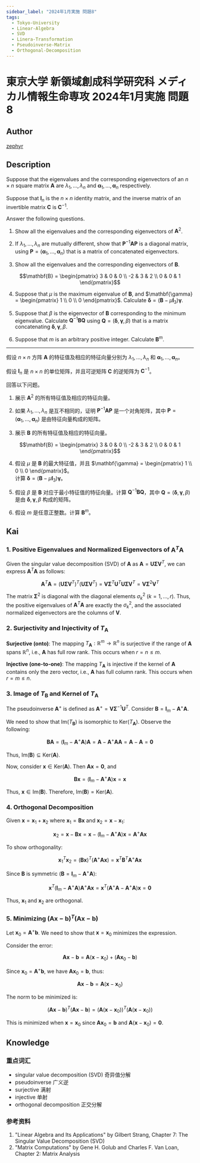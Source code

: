 ```yaml
---
sidebar_label: "2024年1月実施 問題8"
tags:
  - Tokyo-University
  - Linear-Algebra
  - SVD
  - Linera-Transformation
  - Pseudoinverse-Matrix
  - Orthogonal-Decomposition
---
```

# 東京大学 新領域創成科学研究科 メディカル情報生命専攻 2024年1月実施 問題8

## **Author**
[zephyr](https://inshi-notes.zephyr-zdz.space/)

## **Description**
Suppose that the eigenvalues and the corresponding eigenvectors of an $n \times n$ square matrix $\mathbf{A}$ are $\lambda_1, \dots, \lambda_n$ and $\mathbf{\alpha}_1, \dots, \mathbf{\alpha}_n$ respectively.

Suppose that $\mathbf{I}_n$ is the $n \times n$ identity matrix, and the inverse matrix of an invertible matrix $\mathbf{C}$ is $\mathbf{C}^{-1}$.

Answer the following questions.

1. Show all the eigenvalues and the corresponding eigenvectors of $\mathbf{A}^2$.

2. If $\lambda_1, \dots, \lambda_n$ are mutually different, show that $\mathbf{P}^{-1} \mathbf{A} \mathbf{P}$ is a diagonal matrix, using $\mathbf{P} = (\mathbf{\alpha}_1, \dots, \mathbf{\alpha}_n)$ that is a matrix of concatenated eigenvectors.

3. Show all the eigenvalues and the corresponding eigenvectors of $\mathbf{B}$.

$$\mathbf{B} = \begin{pmatrix}
   3 & 0 & 0 \\
   -2 & 3 & 2 \\
   0 & 0 & 1 
   \end{pmatrix}$$
    

4. Suppose that $\mu$ is the maximum eigenvalue of $\mathbf{B}$, and $\mathbf{\gamma} = \begin{pmatrix} 1 \\ 0 \\ 0 \end{pmatrix}$.
   Calculate $\mathbf{\delta} = (\mathbf{B} - \mu \mathbf{I}_3)\mathbf{\gamma}$.

5. Suppose that $\beta$ is the eigenvector of $\mathbf{B}$ corresponding to the minimum eigenvalue. Calculate $\mathbf{Q}^{-1}\mathbf{B}\mathbf{Q}$ using $\mathbf{Q} = (\mathbf{\delta}, \mathbf{\gamma}, \beta)$ that is a matrix concatenating $\mathbf{\delta}, \mathbf{\gamma}, \beta$.

6. Suppose that $m$ is an arbitrary positive integer. Calculate $\mathbf{B}^m$.

---

假设 $n \times n$ 方阵 $\mathbf{A}$ 的特征值及相应的特征向量分别为 $\lambda_1, \dots, \lambda_n$ 和 $\mathbf{\alpha}_1, \dots, \mathbf{\alpha}_n$。

假设 $\mathbf{I}_n$ 是 $n \times n$ 的单位矩阵，并且可逆矩阵 $\mathbf{C}$ 的逆矩阵为 $\mathbf{C}^{-1}$。

回答以下问题。

1. 展示 $\mathbf{A}^2$ 的所有特征值及相应的特征向量。

2. 如果 $\lambda_1, \dots, \lambda_n$ 是互不相同的，证明 $\mathbf{P}^{-1} \mathbf{A} \mathbf{P}$ 是一个对角矩阵，其中 $\mathbf{P} = (\mathbf{\alpha}_1, \dots, \mathbf{\alpha}_n)$ 是由特征向量构成的矩阵。

3. 展示 $\mathbf{B}$ 的所有特征值及相应的特征向量。

$$\mathbf{B} = \begin{pmatrix}
   3 & 0 & 0 \\
   -2 & 3 & 2 \\
   0 & 0 & 1 
\end{pmatrix}$$

4. 假设 $\mu$ 是 $\mathbf{B}$ 的最大特征值，并且 $\mathbf{\gamma} = \begin{pmatrix} 1 \\ 0 \\ 0 \end{pmatrix}$。  
   计算 $\mathbf{\delta} = (\mathbf{B} - \mu \mathbf{I}_3)\mathbf{\gamma}$。

5. 假设 $\beta$ 是 $\mathbf{B}$ 对应于最小特征值的特征向量。计算 $\mathbf{Q}^{-1}\mathbf{B}\mathbf{Q}$，其中 $\mathbf{Q} = (\mathbf{\delta}, \mathbf{\gamma}, \beta)$ 是由 $\mathbf{\delta}, \mathbf{\gamma}, \beta$ 构成的矩阵。

6. 假设 $m$ 是任意正整数。计算 $\mathbf{B}^m$。


## **Kai**
### 1. Positive Eigenvalues and Normalized Eigenvectors of $\mathbf{A}^T \mathbf{A}$

Given the singular value decomposition (SVD) of $\mathbf{A}$ as $\mathbf{A} = \mathbf{U} \mathbf{\Sigma} \mathbf{V}^T$, we can express $\mathbf{A}^T \mathbf{A}$ as follows:

$$
\mathbf{A}^T \mathbf{A} = (\mathbf{U} \mathbf{\Sigma} \mathbf{V}^T)^T (\mathbf{U} \mathbf{\Sigma} \mathbf{V}^T) = \mathbf{V} \mathbf{\Sigma}^T \mathbf{U}^T \mathbf{U} \mathbf{\Sigma} \mathbf{V}^T = \mathbf{V} \mathbf{\Sigma}^2 \mathbf{V}^T
$$

The matrix $\mathbf{\Sigma}^2$ is diagonal with the diagonal elements $\sigma_k^2$ ($k = 1, \ldots, r$). Thus, the positive eigenvalues of $\mathbf{A}^T \mathbf{A}$ are exactly the $\sigma_k^2$, and the associated normalized eigenvectors are the columns of $\mathbf{V}$.

### 2. Surjectivity and Injectivity of $T_{\mathbf{A}}$

**Surjective (onto)**:
The mapping $T_{\mathbf{A}}: \mathbb{R}^m \to \mathbb{R}^n$ is surjective if the range of $\mathbf{A}$ spans $\mathbb{R}^n$, i.e., $\mathbf{A}$ has full row rank. This occurs when $r = n \leq m$.

**Injective (one-to-one)**:
The mapping $T_{\mathbf{A}}$ is injective if the kernel of $\mathbf{A}$ contains only the zero vector, i.e., $\mathbf{A}$ has full column rank. This occurs when $r = m \leq n$.

### 3. Image of $T_{\mathbf{B}}$ and Kernel of $T_{\mathbf{A}}$

The pseudoinverse $\mathbf{A}^+$ is defined as $\mathbf{A}^+ = \mathbf{V} \mathbf{\Sigma}^{-1} \mathbf{U}^T$. Consider $\mathbf{B} = \mathbf{I}_m - \mathbf{A}^+ \mathbf{A}$.

We need to show that $\mathrm{Im}(T_{\mathbf{B}})$ is isomorphic to $\mathrm{Ker}(T_{\mathbf{A}})$. Observe the following:

$$
\mathbf{B} \mathbf{A} = (\mathbf{I}_m - \mathbf{A}^+ \mathbf{A}) \mathbf{A} = \mathbf{A} - \mathbf{A}^+ \mathbf{A} \mathbf{A} = \mathbf{A} - \mathbf{A} = \mathbf{0}
$$

Thus, $\mathrm{Im}(\mathbf{B}) \subseteq \mathrm{Ker}(\mathbf{A})$.

Now, consider $\mathbf{x} \in \mathrm{Ker}(\mathbf{A})$. Then $\mathbf{A} \mathbf{x} = \mathbf{0}$, and

$$
\mathbf{B} \mathbf{x} = (\mathbf{I}_m - \mathbf{A}^+ \mathbf{A}) \mathbf{x} = \mathbf{x}
$$

Thus, $\mathbf{x} \in \mathrm{Im}(\mathbf{B})$. Therefore, $\mathrm{Im}(\mathbf{B}) = \mathrm{Ker}(\mathbf{A})$.

### 4. Orthogonal Decomposition

Given $\mathbf{x} = \mathbf{x}_1 + \mathbf{x}_2$ where $\mathbf{x}_1 = \mathbf{B} \mathbf{x}$ and $\mathbf{x}_2 = \mathbf{x} - \mathbf{x}_1$:

$$
\mathbf{x}_2 = \mathbf{x} - \mathbf{B} \mathbf{x} = \mathbf{x} - (\mathbf{I}_m - \mathbf{A}^+ \mathbf{A}) \mathbf{x} = \mathbf{A}^+ \mathbf{A} \mathbf{x}
$$

To show orthogonality:

$$
\mathbf{x}_1^T \mathbf{x}_2 = (\mathbf{B} \mathbf{x})^T (\mathbf{A}^+ \mathbf{A} \mathbf{x}) = \mathbf{x}^T \mathbf{B}^T \mathbf{A}^+ \mathbf{A} \mathbf{x}
$$

Since $\mathbf{B}$ is symmetric ($\mathbf{B} = \mathbf{I}_m - \mathbf{A}^+ \mathbf{A}$):

$$
\mathbf{x}^T (\mathbf{I}_m - \mathbf{A}^+ \mathbf{A}) \mathbf{A}^+ \mathbf{A} \mathbf{x} = \mathbf{x}^T (\mathbf{A}^+ \mathbf{A} - \mathbf{A}^+ \mathbf{A}) \mathbf{x} = \mathbf{0}
$$

Thus, $\mathbf{x}_1$ and $\mathbf{x}_2$ are orthogonal.

### 5. Minimizing $(\mathbf{A} \mathbf{x} - \mathbf{b})^T (\mathbf{A} \mathbf{x} - \mathbf{b})$

Let $\mathbf{x}_0 = \mathbf{A}^+ \mathbf{b}$. We need to show that $\mathbf{x} = \mathbf{x}_0$ minimizes the expression.

Consider the error:

$$
\mathbf{A} \mathbf{x} - \mathbf{b} = \mathbf{A} (\mathbf{x} - \mathbf{x}_0) + (\mathbf{A} \mathbf{x}_0 - \mathbf{b})
$$

Since $\mathbf{x}_0 = \mathbf{A}^+ \mathbf{b}$, we have $\mathbf{A} \mathbf{x}_0 = \mathbf{b}$, thus:

$$
\mathbf{A} \mathbf{x} - \mathbf{b} = \mathbf{A} (\mathbf{x} - \mathbf{x}_0)
$$

The norm to be minimized is:

$$
(\mathbf{A} \mathbf{x} - \mathbf{b})^T (\mathbf{A} \mathbf{x} - \mathbf{b}) = (\mathbf{A} (\mathbf{x} - \mathbf{x}_0))^T (\mathbf{A} (\mathbf{x} - \mathbf{x}_0))
$$

This is minimized when $\mathbf{x} = \mathbf{x}_0$ since $\mathbf{A} \mathbf{x}_0 = \mathbf{b}$ and $\mathbf{A} (\mathbf{x} - \mathbf{x}_0) = \mathbf{0}$.

## **Knowledge**
### 重点词汇

- singular value decomposition (SVD) 奇异值分解
- pseudoinverse 广义逆
- surjective 满射
- injective 单射
- orthogonal decomposition 正交分解

### 参考资料

1. "Linear Algebra and Its Applications" by Gilbert Strang, Chapter 7: The Singular Value Decomposition (SVD)
2. "Matrix Computations" by Gene H. Golub and Charles F. Van Loan, Chapter 2: Matrix Analysis
